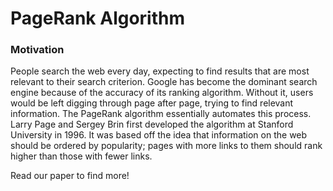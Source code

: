 # PageRank Algorithm

### Motivation

People search the web every day, expecting to find results that are most relevant to their search criterion. Google has become the dominant search engine because of the accuracy of its ranking algorithm. Without it, users would be left digging through page after page, trying to find relevant information. The PageRank algorithm essentially automates this process. Larry Page and Sergey Brin first developed the algorithm at Stanford University in 1996. It was based off the idea that information on the web should be ordered by popularity; pages with more links to them should rank higher than those with fewer links.

Read our paper to find more!
